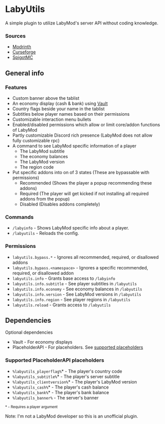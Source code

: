 # LabyUtils
A simple plugin to utilize LabyMod's server API without coding knowledge.

### Sources
- [Modrinth](https://modrinth.com/plugin/labyutils)
- [Curseforge](https://www.curseforge.com/minecraft/bukkit-plugins/labyutils)
- [SpigotMC](https://www.spigotmc.org/resources/labyutils.118954/)

## General info

### Features
- Custom banner above the tablist
- An economy display (cash & bank) using [Vault](https://www.spigotmc.org/resources/vault.34315/)
- Country flags beside your name in the tablist
- Subtitles below player names based on their permissions
- Customizable interaction menu bullets
- Enabled/disabled permissions which allow or limit core/addon functions of LabyMod
- Partly customizable Discord rich presence (LabyMod does not allow fully customizable rpc)
- A command to see LabyMod specific information of a player
  - The LabyMod subtitle
  - The economy balances
  - The LabyMod version
  - The region code
- Put specific addons into on of 3 states (These are bypassable with permissions)
  - Recommended (Shows the player a popup recommending these addons)
  - Required (The player will get kicked if not installing all required addons from the popup)
  - Disabled (Disables addons completely)

### Commands
- `/labyinfo` - Shows LabyMod specific info about a player.
- `/labyutils` - Reloads the config.

### Permissions
- `labyutils.bypass.*` - Ignores all recommended, required, or disallowed addons
- `labyutils.bypass.<namespace>` - Ignores a specific recommended, required, or disallowed addon
- `labyutils.info` - Grants base access to `/labyinfo`
- `labyutils.info.subtitle` - See player subtitles in `/labyutils`
- `labyutils.info.economy` - See economy balances in `/labyutils`
- `labyutils.info.version` - See LabyMod versions in `/labyutils`
- `labyutils.info.region` - See player regions in `/labyutils`
- `labyutils.reload` - Grants access to `/labyutils`

## Dependencies
Optional dependencies
- Vault - For economy displays
- PlaceholderAPI - For placeholders. See [supported placeholders](https://github.com/RappyPlugins/LabyUtils/master/readme.md#supported-placeholderapi-placeholders)

### Supported PlaceholderAPI placeholders
- `%labyutils_playerflag%`* - The player's country code
- `%labyutils_subtitle%`* - The player's server subtitle
- `%labyutils_clientversion%`* - The player's LabyMod version
- `%labyutils_cash%`* - The player's cash balance
- `%labyutils_bank%`* - The player's bank balance
- `%labyutils_banner%` - The server's banner

<sub>* - Requires a player argument</sub>

Note: I'm not a LabyMod developer so this is an unofficial plugin.
